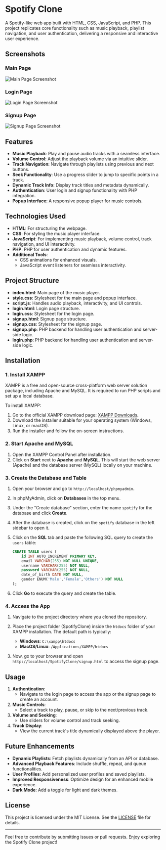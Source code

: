 # Spotify Clone

A Spotify-like web app built with HTML, CSS, JavaScript, and PHP. This project replicates core functionality such as music playback, playlist navigation, and user authentication, delivering a responsive and interactive user experience.

## Screenshots

### Main Page
![Main Page Screenshot](https://github.com/user-attachments/assets/bfa89522-d2a7-45cf-99b2-9831dc89bd92)

### Login Page
![Login Page Screenshot](https://github.com/user-attachments/assets/b7bf13bb-9b5c-4602-b4f1-743e3c98d998)

### Signup Page
![Signup Page Screenshot](https://github.com/user-attachments/assets/21af9264-b436-47af-902c-1c7cab85ab75)

## Features

- **Music Playback**: Play and pause audio tracks with a seamless interface.
- **Volume Control**: Adjust the playback volume via an intuitive slider.
- **Track Navigation**: Navigate through playlists using previous and next buttons.
- **Seek Functionality**: Use a progress slider to jump to specific points in a track.
- **Dynamic Track Info**: Display track titles and metadata dynamically.
- **Authentication**: User login and signup functionality with PHP integration.
- **Popup Interface**: A responsive popup player for music controls.

## Technologies Used

- **HTML**: For structuring the webpage.
- **CSS**: For styling the music player interface.
- **JavaScript**: For implementing music playback, volume control, track navigation, and UI interactivity.
- **PHP**: PHP for user authentication and dynamic features.
- **Additional Tools**: 
  - CSS animations for enhanced visuals.
  - JavaScript event listeners for seamless interactivity.

## Project Structure

- **index.html**: Main page of the music player.
- **style.css**: Stylesheet for the main page and popup interface.
- **script.js**: Handles audio playback, interactivity, and UI controls.
- **login.html**: Login page structure.
- **login.css**: Stylesheet for the login page.
- **signup.html**: Signup page structure.
- **signup.css**: Stylesheet for the signup page.
- **signup.php**: PHP backend for handling user authentication and server-side logic.
- **login.php**: PHP backend for handling user authentication and server-side logic.

## Installation

### 1. Install XAMPP
XAMPP is a free and open-source cross-platform web server solution package, including Apache and MySQL. It is required to run PHP scripts and set up a local database.

To install XAMPP:

1. Go to the official XAMPP download page: [XAMPP Downloads](https://www.apachefriends.org/download.html).
2. Download the installer suitable for your operating system (Windows, Linux, or macOS).
3. Run the installer and follow the on-screen instructions.

### 2. Start Apache and MySQL

1. Open the XAMPP Control Panel after installation.
2. Click on **Start** next to **Apache** and **MySQL**. This will start the web server (Apache) and the database server (MySQL) locally on your machine.

### 3. Create the Database and Table

1. Open your browser and go to `http://localhost/phpmyadmin`.
2. In phpMyAdmin, click on **Databases** in the top menu.
3. Under the "Create database" section, enter the name `spotify` for the database and click **Create**.
4. After the database is created, click on the `spotify` database in the left sidebar to open it.
5. Click on the **SQL** tab and paste the following SQL query to create the `users` table:

    ```sql
    CREATE TABLE users (
        id INT AUTO_INCREMENT PRIMARY KEY,
        email VARCHAR(255) NOT NULL UNIQUE, 
        username VARCHAR(255) NOT NULL,
        password VARCHAR(255) NOT NULL,
        date_of_birth DATE NOT NULL,
        gender ENUM('Male','Female','Others') NOT NULL 
    );
    ```

6. Click **Go** to execute the query and create the table.

### 4. Access the App

1. Navigate to the project directory where you cloned the repository.
2. Place the project folder (SpotifyClone) inside the `htdocs` folder of your XAMPP installation. The default path is typically:

    - **Windows**: `C:\xampp\htdocs`
    - **MacOS/Linux**: `/Applications/XAMPP/htdocs`

3. Now, go to your browser and open `http://localhost/SpotifyClone/signup.html` to access the signup page.

## Usage

1. **Authentication**: 
   - Navigate to the login page to access the app or the signup page to create an account.
2. **Music Controls**: 
   - Select a track to play, pause, or skip to the next/previous track.
3. **Volume and Seeking**: 
   - Use sliders for volume control and track seeking.
4. **Track Display**: 
   - View the current track's title dynamically displayed above the player.

## Future Enhancements

- **Dynamic Playlists**: Fetch playlists dynamically from an API or database.
- **Advanced Playback Features**: Include shuffle, repeat, and queue functionalities.
- **User Profiles**: Add personalized user profiles and saved playlists.
- **Improved Responsiveness**: Optimize design for an enhanced mobile experience.
- **Dark Mode**: Add a toggle for light and dark themes.

## License

This project is licensed under the MIT License. See the [LICENSE](LICENSE) file for details.

---

Feel free to contribute by submitting issues or pull requests. Enjoy exploring the Spotify Clone project!
